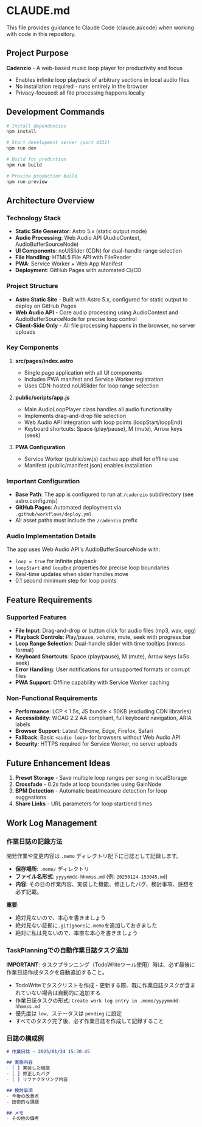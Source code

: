 # CLAUDE.md

This file provides guidance to Claude Code (claude.ai/code) when working with code in this repository.

## Project Purpose

**Cadenzio** - A web-based music loop player for productivity and focus
- Enables infinite loop playback of arbitrary sections in local audio files
- No installation required - runs entirely in the browser
- Privacy-focused: all file processing happens locally

## Development Commands

```bash
# Install dependencies
npm install

# Start development server (port 4321)
npm run dev

# Build for production
npm run build

# Preview production build
npm run preview
```

## Architecture Overview

### Technology Stack
- **Static Site Generator**: Astro 5.x (static output mode)
- **Audio Processing**: Web Audio API (AudioContext, AudioBufferSourceNode)
- **UI Components**: noUiSlider (CDN) for dual-handle range selection
- **File Handling**: HTML5 File API with FileReader
- **PWA**: Service Worker + Web App Manifest
- **Deployment**: GitHub Pages with automated CI/CD

### Project Structure
- **Astro Static Site** - Built with Astro 5.x, configured for static output to deploy on GitHub Pages
- **Web Audio API** - Core audio processing using AudioContext and AudioBufferSourceNode for precise loop control
- **Client-Side Only** - All file processing happens in the browser, no server uploads

### Key Components

1. **src/pages/index.astro**
   - Single page application with all UI components
   - Includes PWA manifest and Service Worker registration
   - Uses CDN-hosted noUiSlider for loop range selection

2. **public/scripts/app.js**
   - Main AudioLoopPlayer class handles all audio functionality
   - Implements drag-and-drop file selection
   - Web Audio API integration with loop points (loopStart/loopEnd)
   - Keyboard shortcuts: Space (play/pause), M (mute), Arrow keys (seek)

3. **PWA Configuration**
   - Service Worker (public/sw.js) caches app shell for offline use
   - Manifest (public/manifest.json) enables installation

### Important Configuration

- **Base Path**: The app is configured to run at `/cadenzio` subdirectory (see astro.config.mjs)
- **GitHub Pages**: Automated deployment via `.github/workflows/deploy.yml`
- All asset paths must include the `/cadenzio` prefix

### Audio Implementation Details

The app uses Web Audio API's AudioBufferSourceNode with:
- `loop = true` for infinite playback
- `loopStart` and `loopEnd` properties for precise loop boundaries
- Real-time updates when slider handles move
- 0.1 second minimum step for loop points

## Feature Requirements

### Supported Features
- **File Input**: Drag-and-drop or button click for audio files (mp3, wav, ogg)
- **Playback Controls**: Play/pause, volume, mute, seek with progress bar
- **Loop Range Selection**: Dual-handle slider with time tooltips (mm:ss format)
- **Keyboard Shortcuts**: Space (play/pause), M (mute), Arrow keys (±5s seek)
- **Error Handling**: User notifications for unsupported formats or corrupt files
- **PWA Support**: Offline capability with Service Worker caching

### Non-Functional Requirements
- **Performance**: LCP < 1.5s, JS bundle < 50KB (excluding CDN libraries)
- **Accessibility**: WCAG 2.2 AA compliant, full keyboard navigation, ARIA labels
- **Browser Support**: Latest Chrome, Edge, Firefox, Safari
- **Fallback**: Basic `<audio loop>` for browsers without Web Audio API
- **Security**: HTTPS required for Service Worker, no server uploads

## Future Enhancement Ideas

1. **Preset Storage** - Save multiple loop ranges per song in localStorage
2. **Crossfade** - 0.2s fade at loop boundaries using GainNode
4. **BPM Detection** - Automatic beat/measure detection for loop suggestions
5. **Share Links** - URL parameters for loop start/end times

## Work Log Management

### 作業日誌の記録方法

開発作業や変更内容は `.memo` ディレクトリ配下に日誌として記録します。

- **保存場所**: `.memo/` ディレクトリ
- **ファイル名形式**: `yyyymmdd-hhmmss.md` (例: `20250124-153045.md`)
- **内容**: その日の作業内容、実装した機能、修正したバグ、検討事項、感想を必ず記載。

**重要**: 
- 絶対見ないので、本心を書きましょう
- 絶対見ない証拠に`.gitignore`に`.memo`を追加しておきました
- 絶対に私は見ないので、率直な本心を書きましょう

### TaskPlanningでの自動作業日誌タスク追加

**IMPORTANT**: タスクプランニング（TodoWriteツール使用）時は、必ず最後に作業日誌作成タスクを自動追加すること。

- TodoWriteでタスクリストを作成・更新する際、既に作業日誌タスクが含まれていない場合は自動的に追加する
- 作業日誌タスクの形式: `Create work log entry in .memo/yyyymmdd-hhmmss.md`
- 優先度は `low`、ステータスは `pending` に設定
- すべてのタスク完了後、必ず作業日誌を作成して記録すること

### 日誌の構成例

```markdown
# 作業日誌 - 2025/01/24 15:30:45

## 実施内容
- [ ] 実装した機能
- [ ] 修正したバグ
- [ ] リファクタリング内容

## 検討事項
- 今後の改善点
- 技術的な課題

## メモ
- その他の備考
```